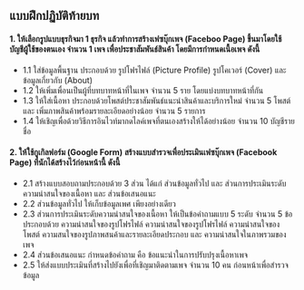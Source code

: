 ## แบบฝึกปฏิบัติท้ายบท

#### 1. ให้เลือกรูปแบบธุรกิจมา 1 ธุรกิจ แล้วทำการสร้างเฟซบุ๊กเพจ (Faceboo Page) ขึ้นมาโดยใช้บัญชีผู้ใช้ของตนเอง จำนวน 1 เพจ เพื่อประชาสัมพันธ์สินค้า โดยมีการกำหนดเนื้อเพจ ดังนี้
* 1.1	ใส่ข้อมูลพื้นฐาน ประกอบด้วย รูปโฟรไฟล์ (Picture Profile) รูปโคเวอร์ (Cover) และ  ข้อมูลเกี่ยวกับ (About)
* 1.2	ให้เพิ่มเพื่อนเป็นผู้ที่บทบาทหน้าที่ในเพจ จำนวน 5 ราย โดยแบ่งบทบาทหน้าที่กัน
* 1.3	ให้ใส่เนื้อหา ประกอบด้วยโพสต์ประชาสัมพันธ์แนะนำสินค้าและบริการใหม่  จำนวน 5 โพสต์ และ เพิ่มภาพสินค้าพร้อมรายละเอียดอย่างน้อย จำนวน 5 รายการ
* 1.4	ให้เชิญเพื่อด้วยวิธีการอินไวท์มากดไลค์เพจที่ตนเองสร้างให้ได้อย่างน้อย จำนวน 10 บัญชีรายชื่อ

#### 2.	ให้ใช้กูเกิลฟอร์ม (Google Form) สร้างแบบสำรวจเพื่อประเมินเฟซบุ๊กเพจ (Facebook Page) ที่นักได้สร้างไว้ก่อนหน้านี้ ดังนี้
* 2.1	สร้างแบบสอบถามประกอบด้วย 3 ส่วน ได้แก่ ส่วนข้อมูลทั่วไป และ ส่วนการประเมินระดับความน่าสนใจของเนื้อหา และ ส่วนข้อเสนอแนะ
* 2.2	ส่วนข้อมูลทั่วไป ให้เก็บข้อมูลเพศ เพียงอย่างเดียว
* 2.3	ส่วนการประเมินระดับความน่าสนใจของเนื้อหา ให้เป็นข้อคำถามแบบ 5 ระดับ จำนวน 5 ข้อ ประกอบด้วย ความน่าสนใจของรูปโฟรไฟล์ ความน่าสนใจของรูปโฟรไฟล์ ความน่าสนใจของโพสต์ ความสนใจของรูปภาพสนค้าและรายละเอียดประกอบ และ ความน่าสนใจในภาพรวมของเพจ
* 2.4	ส่วนข้อเสนอแนะ กำหนดข้อคำถาม คือ ข้อแนะนำในการปรับปรุงเนื้อหาเพจ
* 2.5	ให้ส่งแบบประเมินที่สร้างไปยังเพื่อที่เชิญมาติดตามเพจ จำนวน 10 คน ก่อนหน้าเพื่อสำรวจข้อมูล 